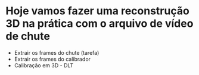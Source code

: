 # Hoje vamos fazer uma reconstrução 3D na prática com o arquivo de vídeo de chute

* Extrair os frames do chute (tarefa)
* Extrair os frames do calibrador
* Calibração em 3D - DLT

